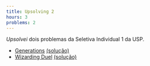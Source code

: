 ```yaml
---
title: Upsolving 2
hours: 3
problems: 2
---
```


*Upsolvei* dois problemas da Seletiva Individual 1 da USP.

- [Generations](http://www.spoj.com/problems/AMR11I/) [(solução)](https://github.com/gabrielrussoc/competitive-programming/blob/17c4c574a7920550e31dd4edc5538eb984a5ceef/spoj/amr11i.cpp)
- [Wizarding Duel](http://www.spoj.com/problems/AMR11D/) [(solução)](https://github.com/gabrielrussoc/competitive-programming/blob/1812ddd293895e2804ab41c6a8e0d85c4a88a706/spoj/amr11d.cpp)
